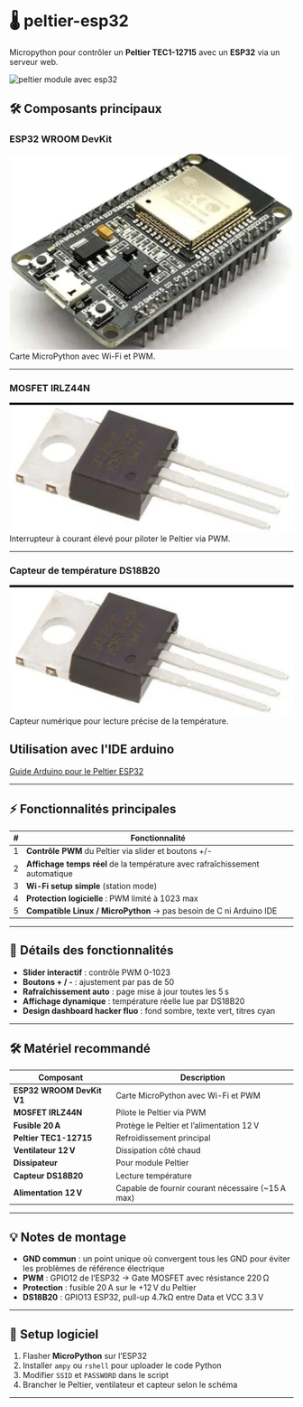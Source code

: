 # 🌡️ peltier-esp32
Micropython pour contrôler un **Peltier TEC1-12715** avec un **ESP32** via un serveur web.


![peltier module avec esp32](https://raw.githubusercontent.com/tucommenceapousser/peltier-esp32/main/images/)
## 🛠️ Composants principaux

### ESP32 WROOM DevKit
![ESP32 WROOM](https://raw.githubusercontent.com/tucommenceapousser/peltier-esp32/main/images/Screenshot_2025-10-04-12-35-10-429_com.openai.chatgpt-edit.jpg)
Carte MicroPython avec Wi-Fi et PWM.

---

### MOSFET IRLZ44N
![MOSFET IRLZ44N](https://raw.githubusercontent.com/tucommenceapousser/peltier-esp32/main/images/Screenshot_2025-10-04-12-35-41-055_com.openai.chatgpt-edit.jpg)
Interrupteur à courant élevé pour piloter le Peltier via PWM.

---

### Capteur de température DS18B20
![DS18B20](https://raw.githubusercontent.com/tucommenceapousser/peltier-esp32/main/images/Screenshot_2025-10-04-12-35-41-055_com.openai.chatgpt-edit.jpg)
Capteur numérique pour lecture précise de la température.

## Utilisation avec l'IDE arduino

[Guide Arduino pour le Peltier ESP32](https://github.com/tucommenceapousser/peltier-esp32/blob/main/arduino.md)

---

## ⚡ Fonctionnalités principales

| # | Fonctionnalité |
|---|----------------|
| 1 | **Contrôle PWM** du Peltier via slider et boutons +/- |
| 2 | **Affichage temps réel** de la température avec rafraîchissement automatique |
| 3 | **Wi-Fi setup simple** (station mode) |
| 4 | **Protection logicielle** : PWM limité à 1023 max |
| 5 | **Compatible Linux / MicroPython** → pas besoin de C ni Arduino IDE |

---

## 🔹 Détails des fonctionnalités

- **Slider interactif** : contrôle PWM 0-1023  
- **Boutons + / -** : ajustement par pas de 50  
- **Rafraîchissement auto** : page mise à jour toutes les 5 s  
- **Affichage dynamique** : température réelle lue par DS18B20  
- **Design dashboard hacker fluo** : fond sombre, texte vert, titres cyan  

---

## 🛠️ Matériel recommandé

| Composant | Description |
|-----------|-------------|
| **ESP32 WROOM DevKit V1** | Carte MicroPython avec Wi-Fi et PWM |
| **MOSFET IRLZ44N** | Pilote le Peltier via PWM |
| **Fusible 20 A** | Protège le Peltier et l’alimentation 12 V |
| **Peltier TEC1-12715** | Refroidissement principal |
| **Ventilateur 12 V** | Dissipation côté chaud |
| **Dissipateur** | Pour module Peltier |
| **Capteur DS18B20** | Lecture température |
| **Alimentation 12 V** | Capable de fournir courant nécessaire (~15 A max) |

---

## 💡 Notes de montage

- **GND commun** : un point unique où convergent tous les GND pour éviter les problèmes de référence électrique
- **PWM** : GPIO12 de l’ESP32 → Gate MOSFET avec résistance 220 Ω
- **Protection** : fusible 20 A sur le +12 V du Peltier
- **DS18B20** : GPIO13 ESP32, pull-up 4.7kΩ entre Data et VCC 3.3 V

---

## 🚀 Setup logiciel

1. Flasher **MicroPython** sur l’ESP32
2. Installer `ampy` ou `rshell` pour uploader le code Python
3. Modifier `SSID` et `PASSWORD` dans le script
4. Brancher le Peltier, ventilateur et capteur selon le schéma

---
